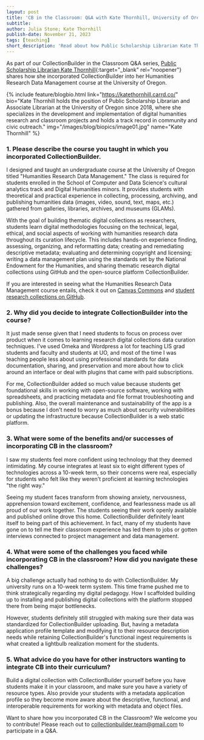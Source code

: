 ```yaml
---
layout: post
title: 'CB in the Classroom: Q&A with Kate Thornhill, University of Oregon'
subtitle:
author: Julia Stone; Kate Thornhill
publish-date: November 21, 2023
tags: [teaching]
short_description: 'Read about how Public Scholarship Librarian Kate Thornhill integrated CollectionBuilder into her for-credit course at the University of Oregon.'
---
```


As part of our CollectionBuilder in the Classroom Q&A series, [Public Scholarship Librarian Kate Thornhill](https://library.uoregon.edu/directory/thornhill){:target="_blank" rel="noopener"} shares how she incorporated CollectionBuilder into her Humanities Research Data Management course at the University of Oregon.

{% include feature/blogbio.html link="https://katethornhill.carrd.co/" bio="Kate Thornhill holds the position of Public Scholarship Librarian and Associate Librarian at the University of Oregon since 2018, where she specializes in the development and implementation of digital humanities research and classroom projects and holds a track record in community and civic outreach." img="/images/blog/biopics/image01.jpg" name="Kate Thornhill" %}

### 1. Please describe the course you taught in which you incorporated CollectionBuilder.

I designed and taught an undergraduate course at the University of Oregon titled "Humanities Research Data Management." The class is required for students enrolled in the School of Computer and Data Science's cultural analytics track and Digital Humanities minors. It provides students with theoretical and practical experience in collecting, processing, archiving, and publishing humanities data (images, video, sound, text, maps, etc.) gathered from galleries, libraries, archives, and museums (GLAMs). 

With the goal of building thematic digital collections as researchers, students learn digital methodologies focusing on the technical, legal, ethical, and social aspects of working with humanities research data throughout its curation lifecycle. This includes hands-on experience finding, assessing, organizing, and reformatting data; creating and remediating descriptive metadata; evaluating and determining copyright and licensing; writing a data management plan using the standards set by the National Endowment for the Humanities, and sharing thematic research digital collections using GitHub and the open-source platform CollectionBuilder. 

<p class="box-success">If you are interested in seeing what the Humanities Research Data Management course entails, check it out on <a href="https://lor.instructure.com/resources/2dae3ab5b91147c4a2590bc09cc05542" target="_blank">Canvas Commons</a> and <a href="https://github.com/LIB410-Spring2023" target="_blank">student research collections on GitHub</a>.</p>

### 2. Why did you decide to integrate CollectionBuilder into the course?

It just made sense given that I need students to focus on process over product when it comes to learning research digital collections data curation techniques. I've used Omeka and Wordpress a lot for teaching LIS grad students and faculty and students at UO, and most of the time I was teaching people less about using professional standards for data documentation, sharing, and preservation and more about how to click around an interface or deal with plugins that came with paid subscriptions. 

For me, CollectionBuilder added so much value because students get foundational skills in working with open-source software, working with spreadsheets, and practicing metadata and file format troubleshooting and publishing. Also, the overall maintenance and sustainability of the app is a bonus because I don't need to worry as much about security vulnerabilities or updating the infrastructure because CollectionBuilder is a web static platform.

### 3. What were some of the benefits and/or successes of incorporating CB in the classroom?

I saw my students feel more confident using technology that they deemed intimidating. My course integrates at least six to eight different types of technologies across a 10-week term, so their concerns were real, especially for students who felt like they weren't proficient at learning technologies "the right way." 

Seeing my student faces transform from showing anxiety, nervousness, apprehension toward excitement, confidence, and fearlessness made us all proud of our work together. The students seeing their work openly available and published online drove this home. CollectionBuilder definitely leant itself to being part of this achievement. In fact, many of my students have gone on to tell me their classroom experience has led them to jobs or gotten interviews connected to project management and data management.

### 4. What were some of the challenges you faced while incorporating CB in the classroom? How did you navigate these challenges?

A big challenge actually had nothing to do with CollectionBuilder. My university runs on a 10-week term system. This time frame pushed me to think strategically regarding my digital pedagogy. How I scaffolded building up to installing and publishing digital collections with the platform stopped there from being major bottlenecks. 

However, students definitely still struggled with making sure their data was standardized for CollectionBuilder uploading. But, having a metadata application profile template and modifying it to their resource description needs while retaining CollectionBuilder's functional ingest requirements is what created a lightbulb realization moment for the students.

### 5. What advice do you have for other instructors wanting to integrate CB into their curriculum?

Build a digital collection with CollectionBuilder yourself before you have students make it in your classroom, and make sure you have a variety of resource types. Also provide your students with a metadata application profile so they become more aware about the descriptive, functional, and interoperable requirements for working with metadata and object files.

<p class="box-warning">Want to share how you incorporated CB in the Classroom? We welcome you to contribute! Please reach out to <a href="mailto:collectionbuilder.team@gmail.com" target="_blank">collectionbuilder.team@gmail.com</a> to participate in a Q&A.</p>